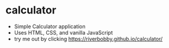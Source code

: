 # calculator
- Simple Calculator application
- Uses HTML, CSS, and vanilla JavaScript 
- try me out by clicking https://riverbobby.github.io/calculator/
